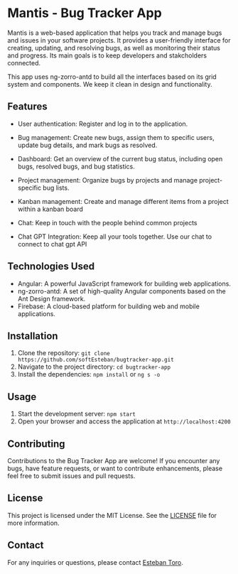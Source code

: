 # Mantis - Bug Tracker App

Mantis is a web-based application that helps you track and manage bugs and issues in your software projects. It provides a user-friendly interface for creating, updating, and resolving bugs, as well as monitoring their status and progress. Its main goals is to keep developers and stakcholders connected.

This app uses ng-zorro-antd to build all the interfaces based on its grid system and components. We keep it clean in design and functionality.

## Features

- User authentication: Register and log in to the application.
- Bug management: Create new bugs, assign them to specific users, update bug details, and mark bugs as resolved.
- Dashboard: Get an overview of the current bug status, including open bugs, resolved bugs, and bug statistics.
- Project management: Organize bugs by projects and manage project-specific bug lists.

- Kanban management: Create and manage different items from a project within a kanban board
- Chat: Keep in touch with the people behind common projects
- Chat GPT Integration: Keep all your tools together. Use our chat to connect to chat gpt API

## Technologies Used

- Angular: A powerful JavaScript framework for building web applications.
- ng-zorro-antd: A set of high-quality Angular components based on the Ant Design framework.
- Firebase: A cloud-based platform for building web and mobile applications.

## Installation

1. Clone the repository: `git clone https://github.com/softEsteban/bugtracker-app.git`
2. Navigate to the project directory: `cd bugtracker-app`
3. Install the dependencies: `npm install` or `ng s -o`

## Usage

1. Start the development server: `npm start`
2. Open your browser and access the application at `http://localhost:4200`

## Contributing

Contributions to the Bug Tracker App are welcome! If you encounter any bugs, have feature requests, or want to contribute enhancements, please feel free to submit issues and pull requests.

## License

This project is licensed under the MIT License. See the [LICENSE](LICENSE) file for more information.

## Contact

For any inquiries or questions, please contact [Esteban Toro](estebantoro.greenman@gmail.com).
